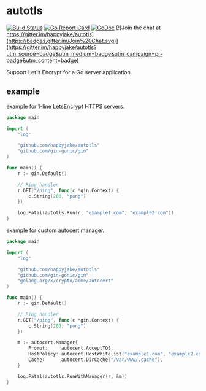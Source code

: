 # autotls

[![Build Status](https://travis-ci.org/happyjake/autotls.svg?branch=master)](https://travis-ci.org/happyjake/autotls) 
[![Go Report Card](https://goreportcard.com/badge/github.com/happyjake/autotls)](https://goreportcard.com/report/github.com/happyjake/autotls)
[![GoDoc](https://godoc.org/github.com/happyjake/autotls?status.svg)](https://godoc.org/github.com/happyjake/autotls)
[![Join the chat at https://gitter.im/happyjake/autotls](https://badges.gitter.im/Join%20Chat.svg)](https://gitter.im/happyjake/autotls?utm_source=badge&utm_medium=badge&utm_campaign=pr-badge&utm_content=badge)

Support Let's Encrypt for a Go server application.

## example

example for 1-line LetsEncrypt HTTPS servers.

[embedmd]:# (example/example1/example1.go go)
```go
package main

import (
	"log"

	"github.com/happyjake/autotls"
	"github.com/gin-gonic/gin"
)

func main() {
	r := gin.Default()

	// Ping handler
	r.GET("/ping", func(c *gin.Context) {
		c.String(200, "pong")
	})

	log.Fatal(autotls.Run(r, "example1.com", "example2.com"))
}
```

example for custom autocert manager.

[embedmd]:# (example/example2/example2.go go)
```go
package main

import (
	"log"

	"github.com/happyjake/autotls"
	"github.com/gin-gonic/gin"
	"golang.org/x/crypto/acme/autocert"
)

func main() {
	r := gin.Default()

	// Ping handler
	r.GET("/ping", func(c *gin.Context) {
		c.String(200, "pong")
	})

	m := autocert.Manager{
		Prompt:     autocert.AcceptTOS,
		HostPolicy: autocert.HostWhitelist("example1.com", "example2.com"),
		Cache:      autocert.DirCache("/var/www/.cache"),
	}

	log.Fatal(autotls.RunWithManager(r, &m))
}
```

